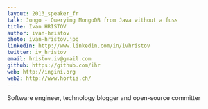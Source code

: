 ```yaml
---
layout: 2013_speaker_fr
talk: Jongo - Querying MongoDB from Java without a fuss
title: Ivan HRISTOV
author: ivan-hristov
photo: ivan-hristov.jpg
linkedIn: http://www.linkedin.com/in/ivhristov
twitter: iv_hristov
email: hristov.iv@gmail.com
github: https://github.com/ihr
web: http://ingini.org
web2: http://www.hortis.ch/
---
```


Software engineer, technology blogger and open-source committer